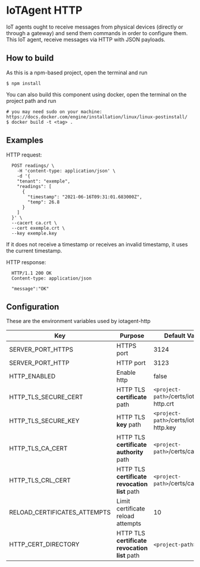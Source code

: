 # IoTAgent HTTP

IoT agents ought to receive messages from physical devices (directly or through a gateway) and send them commands in order to configure them. This IoT agent, receive messages via HTTP with JSON payloads.

## How to build

As this is a npm-based project, open the terminal and run

```
$ npm install
```

You can also build this component using docker, open the terminal on the project path and run

```
# you may need sudo on your machine: https://docs.docker.com/engine/installation/linux/linux-postinstall/
$ docker build -t <tag> .
```

## Examples

HTTP request:

```HTTP
  POST readings/ \
    -H 'content-type: application/json' \
    -d '{
    "tenant": "exemple",
    "readings": [
      {
        "timestamp": "2021-06-16T09:31:01.683000Z",
        "temp": 26.8
      }
    ]
  }' \
  --cacert ca.crt \
  --cert exemple.crt \
  --key exemple.key
```

If it does not receive a timestamp or receives an invalid timestamp, it uses the current timestamp.

HTTP response:

```HTTP
  HTTP/1.1 200 OK
  Content-type: application/json

  "message":"OK"
```

## Configuration

These are the environment variables used by iotagent-http

| Key                          | Purpose                                       | Default Value                            |
| ---------------------------- | --------------------------------------------- | ---------------------------------------- |
| SERVER_PORT_HTTPS            | HTTPS port                                    | 3124                                     |
| SERVER_PORT_HTTP             | HTTP port                                     | 3123                                     |
| HTTP_ENABLED                 | Enable http                                   | false                                    |
| HTTP_TLS_SECURE_CERT         | HTTP TLS **certificate** path                 | `<project-path>`/certs/iotagent-http.crt |
| HTTP_TLS_SECURE_KEY          | HTTP TLS **key** path                         | `<project-path>`/certs/iotagent-http.key |
| HTTP_TLS_CA_CERT             | HTTP TLS **certificate authority** path       | `<project-path>`/certs/ca.crt            |
| HTTP_TLS_CRL_CERT            | HTTP TLS **certificate revocation list** path | `<project-path>`/certs/ca.crl            |
| RELOAD_CERTIFICATES_ATTEMPTS | Limit certificate reload attempts             | 10                                       |
| HTTP_CERT_DIRECTORY          | HTTP TLS **certificate revocation list** path | `<project-path>`/certs                   |
